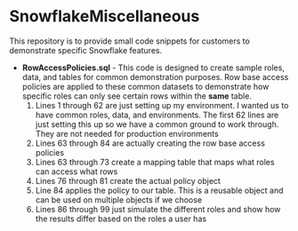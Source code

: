 # SnowflakeMiscellaneous
This repository is to provide small code snippets for customers to demonstrate specific Snowflake features.

<ul>
<li>
<b>RowAccessPolicies.sql</b> - This code is designed to create sample roles, data, and tables for common demonstration purposes. Row base access policies are applied to these common datasets to demonstrate how specific roles can only see certain rows within the <b>same</b> table.<br>


<ol><li>Lines 1 through 62 are just setting up my environment. I wanted us to have common roles, data, and environments. The first 62 lines are just setting this up so we have a common ground to work through. They are not needed for production environments </li>





<li>Lines 63 through 84 are actually creating the row base access policies</li>
<li>Lines 63 through 73 create a mapping table that maps what roles can access what rows</li>
<li>Lines 76 through 81 create the actual policy object</li>
<li>Line 84 applies the policy to our table.  This is a reusable object and can be used on multiple objects if we choose</li>
<li>Lines 86 through 99 just simulate the different roles and show how the results differ based on the roles a user has</li>
</ol>
</li>
</ul>
